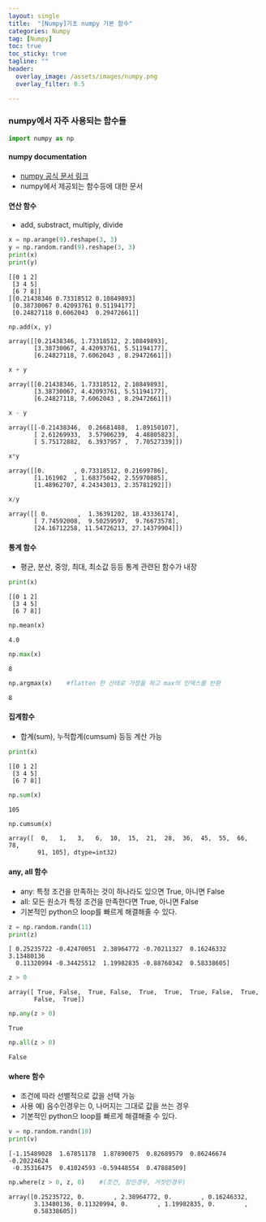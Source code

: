 ```yaml
---
layout: single
title:  "[Numpy]기초 numpy 기본 함수"
categories: Numpy
tag: [Numpy]
toc: true
toc_sticky: true
tagline: ""
header:
  overlay_image: /assets/images/numpy.png
  overlay_filter: 0.5

---
```


### numpy에서 자주 사용되는 함수들


```python
import numpy as np
```

#### numpy documentation
 - [numpy 공식 문서 링크](https://www.numpy.org/devdocs/reference/)
 - numpy에서 제공되는 함수등에 대한 문서

#### 연산 함수
 - add, substract, multiply, divide


```python
x = np.arange(9).reshape(3, 3)
y = np.random.rand(9).reshape(3, 3)
print(x)
print(y)
```

    [[0 1 2]
     [3 4 5]
     [6 7 8]]
    [[0.21438346 0.73318512 0.10849893]
     [0.38730067 0.42093761 0.51194177]
     [0.24827118 0.6062043  0.29472661]]
    


```python
np.add(x, y)
```




    array([[0.21438346, 1.73318512, 2.10849893],
           [3.38730067, 4.42093761, 5.51194177],
           [6.24827118, 7.6062043 , 8.29472661]])




```python
x + y
```




    array([[0.21438346, 1.73318512, 2.10849893],
           [3.38730067, 4.42093761, 5.51194177],
           [6.24827118, 7.6062043 , 8.29472661]])




```python
x - y
```




    array([[-0.21438346,  0.26681488,  1.89150107],
           [ 2.61269933,  3.57906239,  4.48805823],
           [ 5.75172882,  6.3937957 ,  7.70527339]])




```python
x*y
```




    array([[0.        , 0.73318512, 0.21699786],
           [1.161902  , 1.68375042, 2.55970885],
           [1.48962707, 4.24343013, 2.35781292]])




```python
x/y
```




    array([[ 0.        ,  1.36391202, 18.43336174],
           [ 7.74592008,  9.50259597,  9.76673578],
           [24.16712258, 11.54726213, 27.14379904]])



#### 통계 함수
 - 평균, 분산, 중앙, 최대, 최소값 등등 통계 관련된 함수가 내장


```python
print(x)
```

    [[0 1 2]
     [3 4 5]
     [6 7 8]]
    


```python
np.mean(x)
```




    4.0




```python
np.max(x)
```




    8




```python
np.argmax(x)    #flatten 한 산태로 가정을 하고 max의 인덱스를 반환
```




    8



#### 집계함수
 - 합계(sum), 누적합계(cumsum) 등등 계산 가능


```python
print(x)
```

    [[0 1 2]
     [3 4 5]
     [6 7 8]]
    


```python
np.sum(x)
```




    105




```python
np.cumsum(x)
```




    array([  0,   1,   3,   6,  10,  15,  21,  28,  36,  45,  55,  66,  78,
            91, 105], dtype=int32)



#### any, all 함수
 - any: 특정 조건을 만족하는 것이 하나라도 있으면 True, 아니면 False
 - all: 모든 원소가 특정 조건을 만족한다면 True, 아니면 False
 - 기본적인 python으 loop를 빠르게 해결해줄 수 있다.


```python
z = np.random.randn(11)
print(z)
```

    [ 0.25235722 -0.42470051  2.38964772 -0.70211327  0.16246332  3.13480136
      0.11320994 -0.34425512  1.19982835 -0.88760342  0.58338605]
    


```python
z > 0
```




    array([ True, False,  True, False,  True,  True,  True, False,  True,
           False,  True])




```python
np.any(z > 0)
```




    True




```python
np.all(z > 0)
```




    False




#### where 함수
 - 조건에 따라 선별적으로 값을 선택 가능
 - 사용 예) 음수인경우는 0, 나머지는 그대로 값을 쓰는 경우
 - 기본적인 python으 loop를 빠르게 해결해줄 수 있다.


```python
v = np.random.randn(10)
print(v)
```

    [-1.15489028  1.67851178  1.87890075  0.82689579  0.86246674 -0.20224624
     -0.35316475  0.41024593 -0.59448554  0.47888509]
    


```python
np.where(z > 0, z, 0)    #(조건, 참인경우, 거짓인경우)
```




    array([0.25235722, 0.        , 2.38964772, 0.        , 0.16246332,
           3.13480136, 0.11320994, 0.        , 1.19982835, 0.        ,
           0.58338605])


